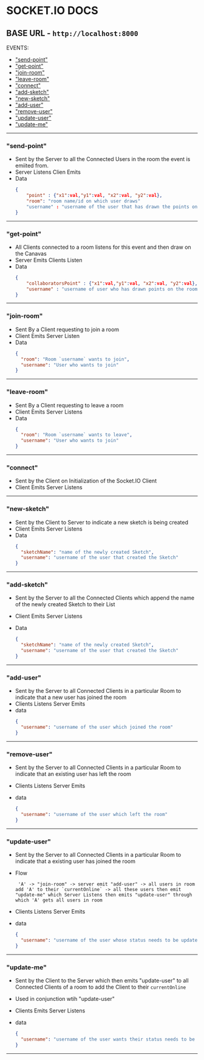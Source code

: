 # SOCKET.IO DOCS

## BASE URL - `http://localhost:8000`

EVENTS:

- ["send-point"](./SOCKET_DOCS.md#send-point)
- ["get-point"](./SOCKET_DOCS.md#get-point)
- ["join-room"](./SOCKET_DOCS.md#join-room)
- ["leave-room"](./SOCKET_DOCS.md#leave-room)
- ["connect"](./SOCKET_DOCS.md#connect)
- ["add-sketch"](./SOCKET_DOCS.md#add-sketch)
- ["new-sketch"](./SOCKET_DOCS.md#new-sketch)
- ["add-user"](./SOCKET_DOCS.md#add-sketch)
- ["remove-user"](./SOCKET_DOCS.md#remove-user)
- ["update-user"](./SOCKET_DOCS.md#update-user)
- ["update-me"](./SOCKET_DOCS.md#update-me)

---

### "send-point"

- Sent by the Server to all the Connected Users in the room the event is emiited from.
- Server Listens Clien Emits
- Data
  ```json
  {
      "point" : {"x1":val,"y1":val, "x2":val, "y2":val},
      "room": "room name/id on which user draws"
      "username" : "username of the user that has drawn the points on the room canvas"
  }
  ```

---

### "get-point"

- All Clients connected to a room listens for this event and then draw on the Canavas
- Server Emits Clients Listen
- Data
  ```json
  {
      "collaboratorsPoint" : {"x1":val,"y1":val, "x2":val, "y2":val},
      "username" : "username of user who has drawn points on the room canvas"
  }
  ```

---

### "join-room"

- Sent By a Client requesting to join a room
- Client Emits Server Listen
- Data
  ```json
  {
    "room": "Room `username` wants to join",
    "username": "User who wants to join"
  }
  ```

---

### "leave-room"

- Sent By a Client requesting to leave a room
- Client Emits Server Listens
- Data
  ```json
  {
    "room": "Room `username` wants to leave",
    "username": "User who wants to join"
  }
  ```

---

### "connect"

- Sent by the Client on Initialization of the Socket.IO Client
- Client Emits Server Listens

---

### "new-sketch"

- Sent by the Client to Server to indicate a new sketch is being created
- Client Emits Server Listens
- Data
  ```json
  {
    "sketchName": "name of the newly created Sketch",
    "username": "username of the user that created the Sketch"
  }
  ```

---

### "add-sketch"

- Sent by the Server to all the Connected Clients which append the name of the newly created Sketch to their List
- Client Emits Server Listens
- Data

  ```json
  {
    "sketchName": "name of the newly created Sketch",
    "username": "username of the user that created the Sketch"
  }
  ```

---

### "add-user"

- Sent by the Server to all Connected Clients in a particular Room to indicate that a new user has joined the room
- Clients Listens Server Emits
- data
  ```json
  {
    "username": "username of the user which joined the room"
  }
  ```

---

### "remove-user"

- Sent by the Server to all Connected Clients in a particular Room to indicate that an existing user has left the room
- Clients Listens Server Emits
- data

  ```json
  {
    "username": "username of the user which left the room"
  }
  ```

---

### "update-user"

- Sent by the Server to all Connected Clients in a particular Room to indicate that a existing user has joined the room
- Flow
  ```
   'A' -> "join-room" -> server emit "add-user" -> all users in room add 'A' to their `currentOnline` -> all these users then emit "update-me" which Server Listens then emits "update-user" through which 'A' gets all users in room
  ```
- Clients Listens Server Emits
- data

  ```json
  {
    "username": "username of the user whose status needs to be updated by other clients of the room"
  }
  ```

---

### "update-me"

- Sent by the Client to the Server which then emits "update-user" to all Connected Clients of a room to add the Client to their `currentOnline`
- Used in conjunction wtih "update-user"
- Clients Emits Server Listens
- data

  ```json
  {
    "username": "username of the user wants their status needs to be updated by other clients of the room"
  }
  ```

---
